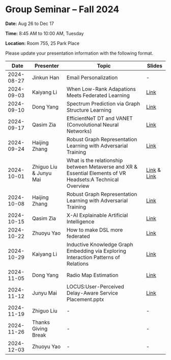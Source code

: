 # Group Seminar – Fall 2024

**Date:** Aug 26 to Dec 17

**Time:** 8:45 AM to 10:00 AM, Tuesday

**Location:** Room 755, 25 Park Place

Please update your presentation information with the following format.

| Date       | Presenter     | Topic | Slides |
|------------|----------------|--------|--------|
| 2024-08-27 |   Jinkun Han    |  Email Personalization  | -      |  
| 2024-09-03 | Kaiyang Li      | When Low-Rank Adapations Meets Federated Learning | [Link](https://github.com/KaiyangLi1992/GroupMeetingSchedule/blob/main/Slides/Kaiyang%20Li/when%20VBLora%20meet%20FL.pptx)      | 
| 2024-09-10      | Dong Yang      | Spectrum Prediction via Graph Structure Learning| [Link](https://github.com/KaiyangLi1992/GroupMeetingSchedule/blob/main/Slides/Dong%20Yang/Spectrum_Prediction.pptx)   |
| 2024-09-17      | Qasim Zia       | EfficientNeT DT and VANET (Convolutional Neural Networks)| [Link](https://github.com/KaiyangLi1992/GroupMeetingSchedule/blob/main/Slides/Qasim%20Zia/EfficientNet%20%20-%20%20Read-Only.pptx)  |
| 2024-09-24      | Haijing Zhang   | Robust Graph Representation Learning with Adversarial Training |[Link](https://github.com/KaiyangLi1992/GroupMeetingSchedule/blob/main/Slides/Haijing%20Zhang/HaijingZhang_PhDQualifierExam_2024Fall-1.pptx)|
| 2024-10-01      | Zhiguo Liu &  Junyu Mai   | What is the relationship between Metaverse and XR   &  Essential Elements of VR Headsets:A Technical Overview | [Link](https://github.com/KaiyangLi1992/GroupMeetingSchedule/blob/main/Slides/Zhiguo%20Liu/What%20is%20the%20relationship%20between%20Metaverse%20and%20XR.pdf) & [Link](https://github.com/KaiyangLi1992/GroupMeetingSchedule/blob/main/Slides/Junyu%20Mai/Essential%20Elements%20of%20VR%20Headsets.pptx)   |
| 2024-10-08      | Haijing Zhang | Robust Graph Representation Learning with Adversarial Training  | [Link](https://github.com/KaiyangLi1992/GroupMeetingSchedule/blob/main/Slides/Haijing%20Zhang/HaijingZhang_PhDQualifierExam_2024Fall-2.pptx)  |
| 2024-10-15      |   Qasim Zia    | X-AI Explainable Artificial Intelligence   | [Link](https://github.com/KaiyangLi1992/GroupMeetingSchedule/blob/main/Slides/Qasim%20Zia/Research%20Group.pdf)   |
| 2024-10-22      |  Zhuoyu Yao     | How to make DSL more federated| [Link](https://github.com/KaiyangLi1992/GroupMeetingSchedule/blob/main/Slides/Zhuoyu%20Yao/How%20to%20make%20DSL%20more%20federated.pptx)   |
| 2024-10-29      |   Kaiyang Li    | Inductive Knowledge Graph Embedding via Exploring Interaction Patterns of Relations  | [Link](https://github.com/KaiyangLi1992/GroupMeetingSchedule/blob/main/Slides/Kaiyang%20Li/cikm2024.pptx)   |
| 2024-11-05      |    Dong Yang    | Radio Map Estimation| [Link](https://github.com/KaiyangLi1992/GroupMeetingSchedule/blob/main/Slides/Dong%20Yang/Radio%20Map%20Estimation.pptx)   |
| 2024-11-12      | Junyu Mai  | LOCUS:User-Perceived Delay-Aware Service Placement.pptx   | [Link](https://github.com/KaiyangLi1992/GroupMeetingSchedule/blob/main/Slides/Junyu%20Mai/LOCUS%20User-Perceived%20Delay-Aware%20Service%20Placement.pptx)   |
| 2024-11-19      | Zhiguo Liu      | -   | -   |
| 2024-11-26      | Thanks Giving Break   | -   | -   |
| 2024-12-03      | Zhuoyu Yao      | -   | -   |



